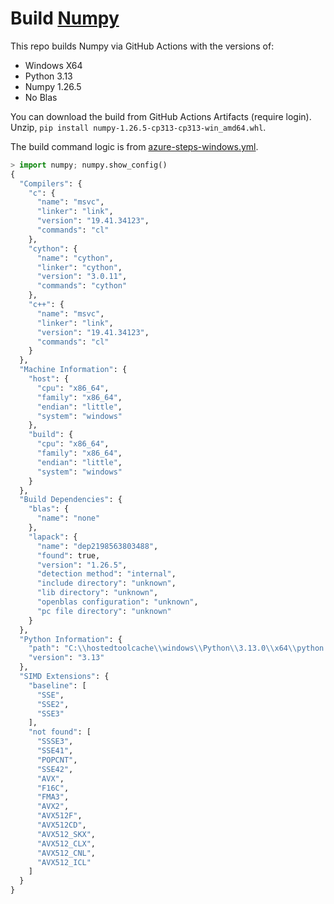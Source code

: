 # Build [Numpy](https://github.com/numpy/numpy)

This repo builds Numpy via GitHub Actions with the versions of:

* Windows X64
* Python 3.13
* Numpy 1.26.5
* No Blas

You can download the build from GitHub Actions Artifacts (require login). Unzip, `pip install numpy-1.26.5-cp313-cp313-win_amd64.whl`.

The build command logic is from [azure-steps-windows.yml](https://github.com/numpy/numpy/blob/v1.26.5/azure-steps-windows.yml).

```py
> import numpy; numpy.show_config()
{
  "Compilers": {
    "c": {
      "name": "msvc",
      "linker": "link",
      "version": "19.41.34123",
      "commands": "cl"
    },
    "cython": {
      "name": "cython",
      "linker": "cython",
      "version": "3.0.11",
      "commands": "cython"
    },
    "c++": {
      "name": "msvc",
      "linker": "link",
      "version": "19.41.34123",
      "commands": "cl"
    }
  },
  "Machine Information": {
    "host": {
      "cpu": "x86_64",
      "family": "x86_64",
      "endian": "little",
      "system": "windows"
    },
    "build": {
      "cpu": "x86_64",
      "family": "x86_64",
      "endian": "little",
      "system": "windows"
    }
  },
  "Build Dependencies": {
    "blas": {
      "name": "none"
    },
    "lapack": {
      "name": "dep2198563803488",
      "found": true,
      "version": "1.26.5",
      "detection method": "internal",
      "include directory": "unknown",
      "lib directory": "unknown",
      "openblas configuration": "unknown",
      "pc file directory": "unknown"
    }
  },
  "Python Information": {
    "path": "C:\\hostedtoolcache\\windows\\Python\\3.13.0\\x64\\python.exe",
    "version": "3.13"
  },
  "SIMD Extensions": {
    "baseline": [
      "SSE",
      "SSE2",
      "SSE3"
    ],
    "not found": [
      "SSSE3",
      "SSE41",
      "POPCNT",
      "SSE42",
      "AVX",
      "F16C",
      "FMA3",
      "AVX2",
      "AVX512F",
      "AVX512CD",
      "AVX512_SKX",
      "AVX512_CLX",
      "AVX512_CNL",
      "AVX512_ICL"
    ]
  }
}
```
